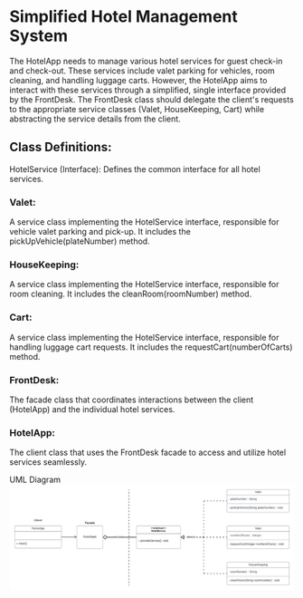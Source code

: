 # Simplified Hotel Management System

The HotelApp needs to manage various hotel services for guest check-in and check-out. These services include valet parking for vehicles, room cleaning, and handling luggage carts. However,
the HotelApp aims to interact with these services through a simplified, single interface provided by the FrontDesk. The FrontDesk class should delegate the client's requests to the
appropriate service classes (Valet, HouseKeeping, Cart) while abstracting the service details from the client.

## Class Definitions:
HotelService (Interface): Defines the common interface for all hotel services.

### Valet: 
A service class implementing the HotelService interface, responsible for vehicle valet parking and pick-up. It includes the pickUpVehicle(plateNumber) method.

### HouseKeeping: 
A service class implementing the HotelService interface, responsible for room cleaning. It includes the cleanRoom(roomNumber) method.

### Cart: 
A service class implementing the HotelService interface, responsible for handling luggage cart requests. It includes the requestCart(numberOfCarts) method.

### FrontDesk: 
The facade class that coordinates interactions between the client (HotelApp) and the individual hotel services.

### HotelApp: 
The client class that uses the FrontDesk facade to access and utilize hotel services seamlessly.

UML Diagram
![UML DIAGRAM](facade-pattern.png)